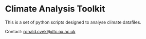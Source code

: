# Climate Analysis Toolkit

This is a set of python scripts designed to analyse climate datafiles.

Contact: ronald.cvek@dtc.ox.ac.uk
